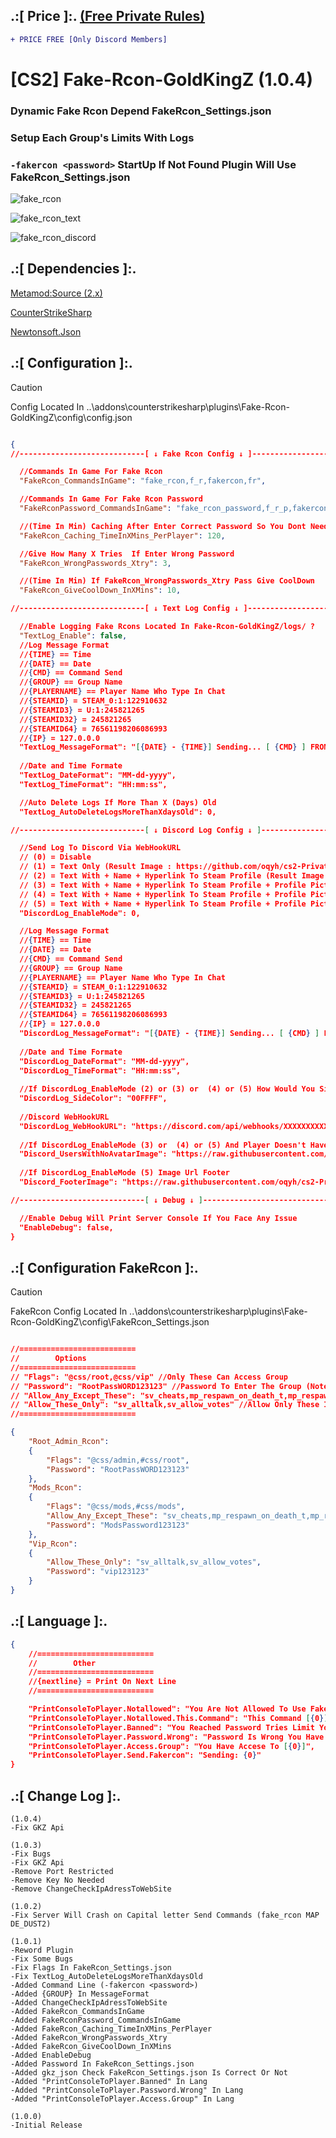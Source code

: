 
## .:[ Price ]:. [(Free Private Rules)](https://github.com/oqyh/cs2-Private-Plugins/blob/11b92dc04067753a390d796dbba39d789f270aab/README.md?plain=1#L27)
```diff
+ PRICE FREE [Only Discord Members] 
```

# [CS2] Fake-Rcon-GoldKingZ (1.0.4)  

### Dynamic Fake Rcon Depend FakeRcon_Settings.json
### Setup Each Group's Limits With Logs
### `-fakercon <password>` StartUp If Not Found Plugin Will Use FakeRcon_Settings.json

![fake_rcon](https://github.com/user-attachments/assets/a89303b9-c9f1-4d1f-ba6b-05f58d971437)

![fake_rcon_text](https://github.com/user-attachments/assets/98ecbf87-fe0f-4584-8033-0d5472fa9125)

![fake_rcon_discord](https://github.com/user-attachments/assets/572f91e6-242a-4601-9113-ec4bf0c63f11)

## .:[ Dependencies ]:.
[Metamod:Source (2.x)](https://www.sourcemm.net/downloads.php/?branch=master)

[CounterStrikeSharp](https://github.com/roflmuffin/CounterStrikeSharp/releases)

[Newtonsoft.Json](https://www.nuget.org/packages/Newtonsoft.Json)


## .:[ Configuration ]:.

> [!CAUTION]
> Config Located In ..\addons\counterstrikesharp\plugins\Fake-Rcon-GoldKingZ\config\config.json                                         

```json

{
//----------------------------[ ↓ Fake Rcon Config ↓ ]----------------------------

  //Commands In Game For Fake Rcon
  "FakeRcon_CommandsInGame": "fake_rcon,f_r,fakercon,fr",

  //Commands In Game For Fake Rcon Password
  "FakeRconPassword_CommandsInGame": "fake_rcon_password,f_r_p,fakerconpassword,fakerconpass,frp",

  //(Time In Min) Caching After Enter Correct Password So You Dont Need To Write Password Again
  "FakeRcon_Caching_TimeInXMins_PerPlayer": 120,

  //Give How Many X Tries  If Enter Wrong Password
  "FakeRcon_WrongPasswords_Xtry": 3,

  //(Time In Min) If FakeRcon_WrongPasswords_Xtry Pass Give CoolDown
  "FakeRcon_GiveCoolDown_InXMins": 10,

//----------------------------[ ↓ Text Log Config ↓ ]----------------------------

  //Enable Logging Fake Rcons Located In Fake-Rcon-GoldKingZ/logs/ ?
  "TextLog_Enable": false,
  //Log Message Format
  //{TIME} == Time
  //{DATE} == Date
  //{CMD} == Command Send
  //{GROUP} == Group Name
  //{PLAYERNAME} == Player Name Who Type In Chat
  //{STEAMID} = STEAM_0:1:122910632
  //{STEAMID3} = U:1:245821265
  //{STEAMID32} = 245821265
  //{STEAMID64} = 76561198206086993
  //{IP} = 127.0.0.0
  "TextLog_MessageFormat": "[{DATE} - {TIME}] Sending... [ {CMD} ] FROM [ Group: {GROUP} ] {PLAYERNAME} {STEAMID}",
  
  //Date and Time Formate
  "TextLog_DateFormat": "MM-dd-yyyy",
  "TextLog_TimeFormat": "HH:mm:ss",

  //Auto Delete Logs If More Than X (Days) Old
  "TextLog_AutoDeleteLogsMoreThanXdaysOld": 0,

//----------------------------[ ↓ Discord Log Config ↓ ]----------------------------

  //Send Log To Discord Via WebHookURL
  // (0) = Disable
  // (1) = Text Only (Result Image : https://github.com/oqyh/cs2-Private-Plugins/blob/main/cs2-Fake-Rcon-GoldKingZ/Resources/mode1.png?raw=true)
  // (2) = Text With + Name + Hyperlink To Steam Profile (Result Image : https://github.com/oqyh/cs2-Private-Plugins/blob/main/cs2-Fake-Rcon-GoldKingZ/Resources/mode2.png?raw=true)
  // (3) = Text With + Name + Hyperlink To Steam Profile + Profile Picture (Result Image : https://github.com/oqyh/cs2-Private-Plugins/blob/main/cs2-Fake-Rcon-GoldKingZ/Resources/mode3.png?raw=true)
  // (4) = Text With + Name + Hyperlink To Steam Profile + Profile Picture + Saparate Date And Time From Message (Result Image : https://github.com/oqyh/cs2-Private-Plugins/blob/main/cs2-Fake-Rcon-GoldKingZ/Resources/mode4.png?raw=true)
  // (5) = Text With + Name + Hyperlink To Steam Profile + Profile Picture + Saparate Date And Time From Message + Server Ip In Footer (Result Image : https://github.com/oqyh/cs2-Private-Plugins/blob/main/cs2-Fake-Rcon-GoldKingZ/Resources/mode5.png?raw=true)
  "DiscordLog_EnableMode": 0,

  //Log Message Format
  //{TIME} == Time
  //{DATE} == Date
  //{CMD} == Command Send
  //{GROUP} == Group Name
  //{PLAYERNAME} == Player Name Who Type In Chat
  //{STEAMID} = STEAM_0:1:122910632
  //{STEAMID3} = U:1:245821265
  //{STEAMID32} = 245821265
  //{STEAMID64} = 76561198206086993
  //{IP} = 127.0.0.0
  "DiscordLog_MessageFormat": "[{DATE} - {TIME}] Sending... [ {CMD} ] FROM [ Group: {GROUP} ] {PLAYERNAME} {STEAMID}",
  
  //Date and Time Formate
  "DiscordLog_DateFormat": "MM-dd-yyyy",
  "DiscordLog_TimeFormat": "HH:mm:ss",
  
  //If DiscordLog_EnableMode (2) or (3) or  (4) or (5) How Would You Side Color Message To Be Check (https://www.color-hex.com/) For Colors
  "DiscordLog_SideColor": "00FFFF",
  
  //Discord WebHookURL
  "DiscordLog_WebHookURL": "https://discord.com/api/webhooks/XXXXXXXXXXXXXXXXXXXXXXXXXXXXXXXXXXXXXXXXXXXXXXXXXXXXXX",
  
  //If DiscordLog_EnableMode (3) or  (4) or (5) And Player Doesn't Have Profile Picture Which Picture Do You Like To Be Replaced
  "Discord_UsersWithNoAvatarImage": "https://raw.githubusercontent.com/oqyh/cs2-Private-Plugins/refs/heads/main/Resources/noavatar.jpg",
  
  //If DiscordLog_EnableMode (5) Image Url Footer
  "Discord_FooterImage": "https://raw.githubusercontent.com/oqyh/cs2-Private-Plugins/refs/heads/main/Resources/serverip.png",

//----------------------------[ ↓ Debug ↓ ]----------------------------

  //Enable Debug Will Print Server Console If You Face Any Issue
  "EnableDebug": false,
}

```


## .:[ Configuration FakeRcon ]:.

> [!CAUTION]
> FakeRcon Config Located In ..\addons\counterstrikesharp\plugins\Fake-Rcon-GoldKingZ\config\FakeRcon_Settings.json                                         
```json

//==========================
//        Options
//==========================
// "Flags": "@css/root,@css/vip" //Only These Can Access Group
// "Password": "RootPassWORD123123" //Password To Enter The Group (Note: If Using Pass Priority From Top To Bottom)
// "Allow_Any_Except_These": "sv_cheats,mp_respawn_on_death_t,mp_respawn_on_death_ct" //Allow Any Convar Except These In The String 
// "Allow_These_Only": "sv_alltalk,sv_allow_votes" //Allow Only These In The String
//==========================

{
	"Root_Admin_Rcon":
	{
		"Flags": "@css/admin,#css/root",
		"Password": "RootPassWORD123123"
	},
	"Mods_Rcon":
	{
		"Flags": "@css/mods,#css/mods",
		"Allow_Any_Except_These": "sv_cheats,mp_respawn_on_death_t,mp_respawn_on_death_ct",
		"Password": "ModsPassword123123"
	},
	"Vip_Rcon":
	{
		"Allow_These_Only": "sv_alltalk,sv_allow_votes",
		"Password": "vip123123"
	}
}

```

## .:[ Language ]:.
```json
{
	//==========================
	//        Other
	//==========================
	//{nextline} = Print On Next Line
	//==========================

	"PrintConsoleToPlayer.Notallowed": "You Are Not Allowed To Use Fake Rcon",
	"PrintConsoleToPlayer.Notallowed.This.Command": "This Command [{0}] is not allowed for you",
	"PrintConsoleToPlayer.Banned": "You Reached Password Tries Limit You On CoolDown For {0}",
	"PrintConsoleToPlayer.Password.Wrong": "Password Is Wrong You Have {0} Tries Left",
	"PrintConsoleToPlayer.Access.Group": "You Have Accese To [{0}]",
	"PrintConsoleToPlayer.Send.Fakercon": "Sending: {0}"
}
```

## .:[ Change Log ]:.
```
(1.0.4)
-Fix GKZ Api

(1.0.3)
-Fix Bugs
-Fix GKZ Api
-Remove Port Restricted
-Remove Key No Needed
-Remove ChangeCheckIpAdressToWebSite

(1.0.2)
-Fix Server Will Crash on Capital letter Send Commands (fake_rcon MAP DE_DUST2)

(1.0.1)
-Reword Plugin
-Fix Some Bugs
-Fix Flags In FakeRcon_Settings.json
-Fix TextLog_AutoDeleteLogsMoreThanXdaysOld
-Added Command Line (-fakercon <password>)
-Added {GROUP} In MessageFormat
-Added ChangeCheckIpAdressToWebSite
-Added FakeRcon_CommandsInGame
-Added FakeRconPassword_CommandsInGame
-Added FakeRcon_Caching_TimeInXMins_PerPlayer
-Added FakeRcon_WrongPasswords_Xtry
-Added FakeRcon_GiveCoolDown_InXMins
-Added EnableDebug
-Added Password In FakeRcon_Settings.json  
-Added gkz_json Check FakeRcon_Settings.json Is Correct Or Not
-Added "PrintConsoleToPlayer.Banned" In Lang
-Added "PrintConsoleToPlayer.Password.Wrong" In Lang
-Added "PrintConsoleToPlayer.Access.Group" In Lang

(1.0.0)
-Initial Release
```
